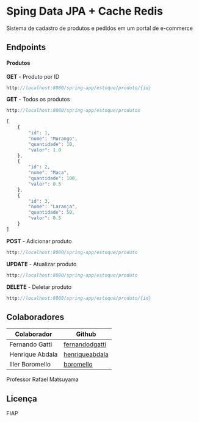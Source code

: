 # Sping Data JPA + Cache Redis
Sistema de cadastro de produtos e pedidos em um portal de e-commerce

## Endpoints
#### Produtos

**GET** - Produto por ID
````Java
http://localhost:8080/spring-app/estoque/produto/{id}
````

**GET** - Todos os produtos
````java
http://localhost:8080/spring-app/estoque/produtos
````
````javascript
[
    {
        "id": 1,
        "nome": "Morango",
        "quantidade": 10,
        "valor": 1.0
    },
    {
        "id": 2,
        "nome": "Maca",
        "quantidade": 100,
        "valor": 0.5
    },
    {
        "id": 3,
        "nome": "Laranja",
        "quantidade": 50,
        "valor": 0.5
    }
]
````

**POST** - Adicionar produto
````Java
http://localhost:8080/spring-app/estoque/produto
````

**UPDATE** - Atualizar produto
````Java
http://localhost:8080/spring-app/estoque/produto
````
**DELETE** - Deletar produto
````Java
http://localhost:8080/spring-app/estoque/produto/{id}
````

## Colaboradores

| Colaborador | Github |
| ------ | ------ |
| Fernando Gatti | [fernandodgatti][Gatti] |
| Henrique Abdala | [henriqueabdala][Abdala] |
| Iller Boromello | [boromello][Boromello] |

Professor Rafael Matsuyama

Licença
----
FIAP



[//]: # (These are reference links used in the body of this note and get stripped out when the markdown processor does its job. There is no need to format nicely because it shouldn't be seen. Thanks SO - http://stackoverflow.com/questions/4823468/store-comments-in-markdown-syntax)


   [dill]: <https://github.com/joemccann/dillinger>
   [git-repo-url]: <https://github.com/joemccann/dillinger.git>
   [john gruber]: <http://daringfireball.net>
   [df1]: <http://daringfireball.net/projects/markdown/>
   [markdown-it]: <https://github.com/markdown-it/markdown-it>
   [Ace Editor]: <http://ace.ajax.org>
   [node.js]: <http://nodejs.org>
   [Twitter Bootstrap]: <http://twitter.github.com/bootstrap/>
   [jQuery]: <http://jquery.com>
   [@tjholowaychuk]: <http://twitter.com/tjholowaychuk>
   [express]: <http://expressjs.com>
   [AngularJS]: <http://angularjs.org>
   [Gulp]: <http://gulpjs.com>
   [Gatti]: <https://github.com/fernandodgatti>
   [Abdala]: <https://github.com/henriqueabdala>
   [Boromello]: <https://github.com/Boromello>
   [PlDb]: <https://github.com/joemccann/dillinger/tree/master/plugins/dropbox/README.md>
   [PlGh]: <https://github.com/joemccann/dillinger/tree/master/plugins/github/README.md>
   [PlGd]: <https://github.com/joemccann/dillinger/tree/master/plugins/googledrive/README.md>
   [PlOd]: <https://github.com/joemccann/dillinger/tree/master/plugins/onedrive/README.md>
   [PlMe]: <https://github.com/joemccann/dillinger/tree/master/plugins/medium/README.md>
   [PlGa]: <https://github.com/RahulHP/dillinger/blob/master/plugins/googleanalytics/README.md>
